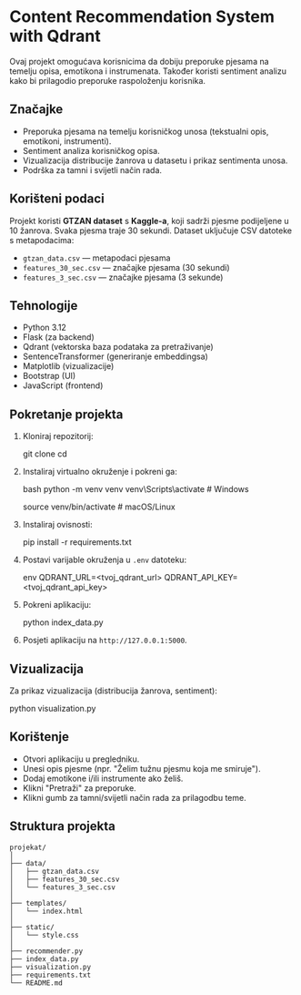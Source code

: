 # Content Recommendation System with Qdrant

Ovaj projekt omogućava korisnicima da dobiju preporuke pjesama na temelju opisa, emotikona i instrumenata. Također koristi sentiment analizu kako bi prilagodio preporuke raspoloženju korisnika.

## Značajke
- Preporuka pjesama na temelju korisničkog unosa (tekstualni opis, emotikoni, instrumenti).
- Sentiment analiza korisničkog opisa.
- Vizualizacija distribucije žanrova u datasetu i prikaz sentimenta unosa.
- Podrška za tamni i svijetli način rada.

## Korišteni podaci
Projekt koristi **GTZAN dataset** s **Kaggle-a**, koji sadrži pjesme podijeljene u 10 žanrova. Svaka pjesma traje 30 sekundi. Dataset uključuje CSV datoteke s metapodacima:
- `gtzan_data.csv` — metapodaci pjesama
- `features_30_sec.csv` — značajke pjesama (30 sekundi)
- `features_3_sec.csv` — značajke pjesama (3 sekunde)

## Tehnologije
- Python 3.12
- Flask (za backend)
- Qdrant (vektorska baza podataka za pretraživanje)
- SentenceTransformer (generiranje embeddingsa)
- Matplotlib (vizualizacije)
- Bootstrap (UI)
- JavaScript (frontend)

## Pokretanje projekta

1. Kloniraj repozitorij:
   
   git clone <repo-url>
   cd <repo-folder>


2. Instaliraj virtualno okruženje i pokreni ga:

   bash
   python -m venv venv
   venv\Scripts\activate  # Windows

   source venv/bin/activate  # macOS/Linux
   

3. Instaliraj ovisnosti:

   
   pip install -r requirements.txt
   

4. Postavi varijable okruženja u `.env` datoteku:

   env
   QDRANT_URL=<tvoj_qdrant_url>
   QDRANT_API_KEY=<tvoj_qdrant_api_key>
   

5. Pokreni aplikaciju:

   
   python index_data.py
   

6. Posjeti aplikaciju na `http://127.0.0.1:5000`.

## Vizualizacija

Za prikaz vizualizacija (distribucija žanrova, sentiment):


python visualization.py


## Korištenje

* Otvori aplikaciju u pregledniku.
* Unesi opis pjesme (npr. "Želim tužnu pjesmu koja me smiruje").
* Dodaj emotikone i/ili instrumente ako želiš.
* Klikni "Pretraži" za preporuke.
* Klikni gumb za tamni/svijetli način rada za prilagodbu teme.

## Struktura projekta

```
projekat/
│
├── data/
│   ├── gtzan_data.csv
│   ├── features_30_sec.csv
│   └── features_3_sec.csv
│
├── templates/
│   └── index.html
│
├── static/
│   └── style.css
│
├── recommender.py
├── index_data.py
├── visualization.py
├── requirements.txt
└── README.md
```


